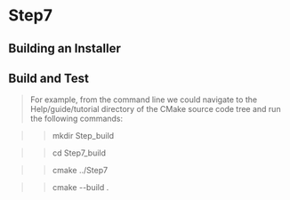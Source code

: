 # Step7

Building an Installer
--------

## Build and Test
>For example, from the command line we could navigate to the Help/guide/tutorial directory of the CMake source code tree and run the following commands:

>>mkdir Step_build

>>cd Step7_build

>>cmake ../Step7

>>cmake --build . 
